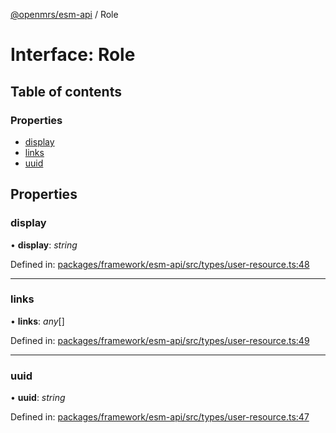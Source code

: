 [@openmrs/esm-api](../API.md) / Role

# Interface: Role

## Table of contents

### Properties

- [display](role.md#display)
- [links](role.md#links)
- [uuid](role.md#uuid)

## Properties

### display

• **display**: *string*

Defined in: [packages/framework/esm-api/src/types/user-resource.ts:48](https://github.com/openmrs/openmrs-esm-core/blob/master/packages/framework/esm-api/src/types/user-resource.ts#L48)

___

### links

• **links**: *any*[]

Defined in: [packages/framework/esm-api/src/types/user-resource.ts:49](https://github.com/openmrs/openmrs-esm-core/blob/master/packages/framework/esm-api/src/types/user-resource.ts#L49)

___

### uuid

• **uuid**: *string*

Defined in: [packages/framework/esm-api/src/types/user-resource.ts:47](https://github.com/openmrs/openmrs-esm-core/blob/master/packages/framework/esm-api/src/types/user-resource.ts#L47)
